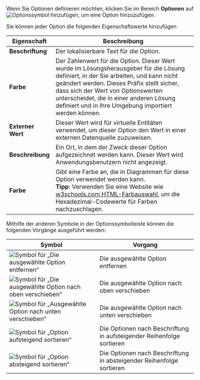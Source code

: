 Wenn Sie Optionen definieren möchten, klicken Sie im Bereich **Optionen** auf ![Optionssymbol hinzufügen](../maker/common-data-service/media/add-option-set-option-button.png), um eine Option hinzuzufügen.

Sie können jeder Option die folgenden Eigenschaftswerte hinzufügen

|Eigenschaft|Beschreibung|
|--|--|
|**Beschriftung**|Der lokalisierbare Text für die Option.|
|**Farbe**|Der Zahlenwert für die Option. Dieser Wert wurde im Lösungsherausgeber für die Lösung definiert, in der Sie arbeiten, und kann nicht geändert werden. Dieses Präfix stellt sicher, dass sich der Wert von Optionswerten unterscheidet, die in einer anderen Lösung definiert und in Ihre Umgebung importiert werden können.|
|**Externer Wert**|Dieser Wert wird für virtuelle Entitäten verwendet, um dieser Option den Wert in einer externen Datenquelle zuzuweisen.|
|**Beschreibung**|Ein Ort, in dem der Zweck dieser Option aufgezeichnet werden kann. Dieser Wert wird Anwendungsbenutzern nicht angezeigt.|
|**Farbe**|Gibt eine Farbe an, die in Diagrammen für diese Option verwendet werden kann.<br />**Tipp**: Verwenden Sie eine Website wie [w3schools.com HTML-Farbauswahl](https://www.w3schools.com/colors/colors_picker.asp), um die Hexadezimal-Codewerte für Farben nachzuschlagen.|

Mithilfe der anderen Symbole in der Optionssymbolleiste können die folgenden Vorgänge ausgeführt werden:

|Symbol|Vorgang|
|--|--|
|![Symbol für „Die ausgewählte Option entfernen“](../maker/common-data-service/media/remove-option-solution-explorer.gif)|Die ausgewählte Option entfernen|
|![Symbol für „Die ausgewählte Option nach oben verschieben“](../maker/common-data-service/media/move-selected-option-up-solution-explorer.png)|Die ausgewählte Option nach oben verschieben|
|![Symbol für „Ausgewählte Option nach unten verschieben“](../maker/common-data-service/media/move-selected-option-down-solution-explorer.png)|Die ausgewählte Option nach unten verschieben|
|![Symbol für „Option aufsteigend sortieren“](../maker/common-data-service/media/sort-option-set-option-asc-solution-explorer.png)|Die Optionen nach Beschriftung in aufsteigender Reihenfolge sortieren|
|![Symbol für „Option absteigend sortieren“](../maker/common-data-service/media/sort-option-set-option-des-solution-explorer.png)|Die Optionen nach Beschriftung in absteigender Reihenfolge sortieren|